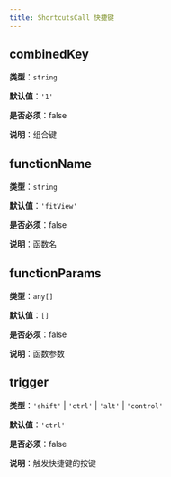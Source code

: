 ```yaml
---
title: ShortcutsCall 快捷键
---
```


## combinedKey

**类型**：`string`

**默认值**：`'1'`

**是否必须**：false

**说明**：组合键

## functionName

**类型**：`string`

**默认值**：`'fitView'`

**是否必须**：false

**说明**：函数名

## functionParams

**类型**：`any[]`

**默认值**：`[]`

**是否必须**：false

**说明**：函数参数

## trigger

**类型**：`'shift'` | `'ctrl'` | `'alt'` | `'control'`

**默认值**：`'ctrl'`

**是否必须**：false

**说明**：触发快捷键的按键

